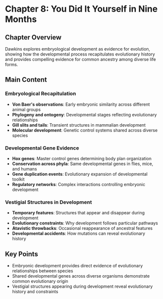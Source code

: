 # Chapter 8: You Did It Yourself in Nine Months

## Chapter Overview
Dawkins explores embryological development as evidence for evolution, showing how the developmental process recapitulates evolutionary history and provides compelling evidence for common ancestry among diverse life forms.

## Main Content

### Embryological Recapitulation
- **Von Baer's observations**: Early embryonic similarity across different animal groups
- **Phylogeny and ontogeny**: Developmental stages reflecting evolutionary relationships
- **Gill slits and tails**: Transient structures in mammalian development
- **Molecular development**: Genetic control systems shared across diverse species

### Developmental Gene Evidence
- **Hox genes**: Master control genes determining body plan organization
- **Conservation across phyla**: Same developmental genes in flies, mice, and humans
- **Gene duplication events**: Evolutionary expansion of developmental toolkit
- **Regulatory networks**: Complex interactions controlling embryonic development

### Vestigial Structures in Development
- **Temporary features**: Structures that appear and disappear during development
- **Evolutionary constraints**: Why development follows particular pathways
- **Atavistic throwbacks**: Occasional reappearance of ancestral features
- **Developmental accidents**: How mutations can reveal evolutionary history

## Key Points
- Embryonic development provides direct evidence of evolutionary relationships between species
- Shared developmental genes across diverse organisms demonstrate common evolutionary origin
- Vestigial structures appearing during development reveal evolutionary history and constraints
